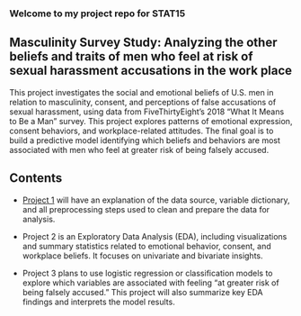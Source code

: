 
### Welcome to my project repo for STAT15

## Masculinity Survey Study: Analyzing the other beliefs and traits of men who feel at risk of sexual harassment accusations in the work place

This project investigates the social and emotional beliefs of U.S. men
in relation to masculinity, consent, and perceptions of false
accusations of sexual harassment, using data from FiveThirtyEight’s 2018
“What It Means to Be a Man” survey. This project explores patterns of
emotional expression, consent behaviors, and workplace-related
attitudes. The final goal is to build a predictive model identifying
which beliefs and behaviors are most associated with men who feel at
greater risk of being falsely accused.

## Contents

-   [Project 1](Project1) will have an explanation of the data source,
    variable dictionary, and all preprocessing steps used to clean and
    prepare the data for analysis.

-   Project 2 is an Exploratory Data Analysis (EDA), including
    visualizations and summary statistics related to emotional behavior,
    consent, and workplace beliefs. It focuses on univariate and
    bivariate insights.

-   Project 3 plans to use logistic regression or classification models
    to explore which variables are associated with feeling “at greater
    risk of being falsely accused.” This project will also summarize key
    EDA findings and interprets the model results.
